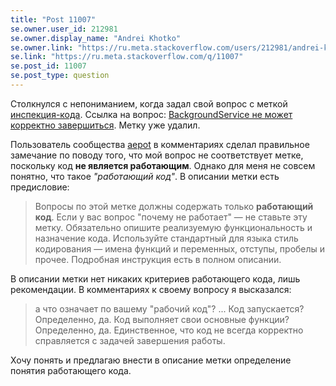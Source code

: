 ```yaml
---
title: "Post 11007"
se.owner.user_id: 212981
se.owner.display_name: "Andrei Khotko"
se.owner.link: "https://ru.meta.stackoverflow.com/users/212981/andrei-khotko"
se.link: "https://ru.meta.stackoverflow.com/q/11007"
se.post_id: 11007
se.post_type: question
---
```

<p>Столкнулся с непониманием, когда задал свой вопрос с меткой <a href="https://ru.stackoverflow.com/questions/tagged/%d0%b8%d0%bd%d1%81%d0%bf%d0%b5%d0%ba%d1%86%d0%b8%d1%8f-%d0%ba%d0%be%d0%b4%d0%b0" class="post-tag" title="показать вопросы с меткой [инспекция-кода]" rel="tag">инспекция-кода</a>. Ссылка на вопрос: <a href="https://ru.stackoverflow.com/q/1199515/212981">BackgroundService не может корректно завершиться</a>. Метку уже удалил.</p>
<p>Пользователь сообщества <a href="https://ru.stackoverflow.com/users/373567/aepot">aepot</a> в комментариях сделал правильное замечание по поводу того, что мой вопрос не соответствует метке, поскольку код <strong>не является работающим</strong>. Однако для меня не совсем понятно, что такое <em>&quot;работающий код&quot;</em>. В описании метки есть предисловие:</p>
<blockquote>
<p>Вопросы по этой метке должны содержать только <strong>работающий код</strong>. Если у
вас вопрос &quot;почему не работает&quot; — не ставьте эту метку. Обязательно
опишите реализуемую функциональность и назначение кода. Используйте
стандартный для языка стиль кодирования — имена функций и переменных,
отступы, пробелы и прочее. Подробная инструкция есть в полном
описании.</p>
</blockquote>
<p>В описании метки нет никаких критериев работающего кода, лишь рекомендации. В комментариях к своему вопросу я высказался:</p>
<blockquote>
<p>а что означает по вашему &quot;рабочий код&quot;? ... Код запускается? Определенно, да. Код
выполняет свои основные функции? Определенно, да. Единственное, что
код не всегда корректно справляется с задачей завершения работы.</p>
</blockquote>
<p>Хочу понять и предлагаю внести в описание метки определение понятия работающего кода.</p>
